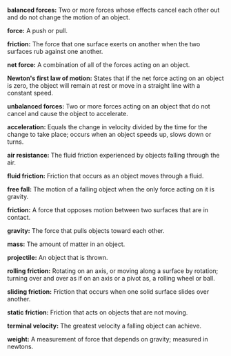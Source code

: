**balanced forces:** Two or more forces whose effects cancel each other out and do not change the motion of an object.

**force:** A push or pull.

**friction:** The force that one surface exerts on another when the two surfaces rub against one another.

**net force:** A combination of all of the forces acting on an object.

**Newton's first law of motion:** States that if the net force acting on an object is zero, the object will remain at rest or move in a straight line with a constant speed.

**unbalanced forces:** Two or more forces acting on an object that do not cancel and cause the object to accelerate.

**acceleration:** Equals the change in velocity divided by the time for the change to take place; occurs when an object speeds up, slows down or turns.

**air resistance:** The fluid friction experienced by objects falling through the air.

**fluid friction:** Friction that occurs as an object moves through a fluid.

**free fall:** The motion of a falling object when the only force acting on it is gravity.

**friction:** A force that opposes motion between two surfaces that are in contact.

**gravity:** The force that pulls objects toward each other.

**mass:** The amount of matter in an object.

**projectile:** An object that is thrown.

**rolling friction:** Rotating on an axis, or moving along a surface by rotation; turning over and over as if on an axis or a pivot as, a rolling wheel or ball.

**sliding friction:** Friction that occurs when one solid surface slides over another.

**static friction:** Friction that acts on objects that are not moving.

**terminal velocity:** The greatest velocity a falling object can achieve.

**weight:** A measurement of force that depends on gravity; measured in newtons.
